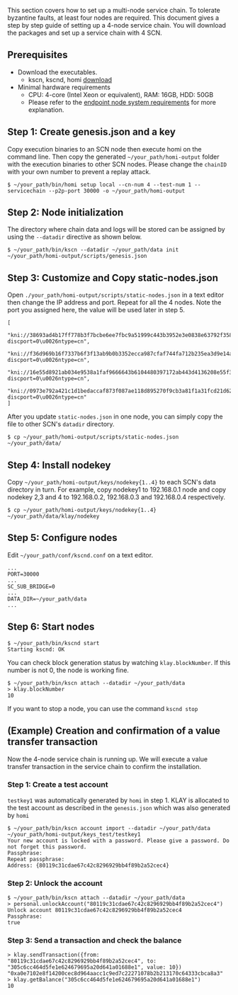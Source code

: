 This section covers how to set up a multi-node service chain. To tolerate byzantine faults, at least four nodes are required. This document gives a step by step guide of setting up a 4-node service chain. You will download the packages and set up a service chain with 4 SCN.

 ## Prerequisites
 - Download the executables.
   - kscn, kscnd, homi [download](../../download/README.md)
 - Minimal hardware requirements
     - CPU: 4-core (Intel Xeon or equivalent), RAM: 16GB, HDD: 50GB
     - Please refer to the [endpoint node system requirements](../../endpoint-node/system-requirements.md) for more explanation.

## Step 1: Create genesis.json and a key <a id="step-1-create-genesis-json-and-a-key"></a>
Copy execution binaries to an SCN node then execute homi on the command line. Then copy the generated `~/your_path/homi-output` folder with the execution binaries to other SCN nodes. Please change the `chainID` with your own number to prevent a replay attack.
```
$ ~/your_path/bin/homi setup local --cn-num 4 --test-num 1 --servicechain --p2p-port 30000 -o ~/your_path/homi-output
```

## Step 2: Node initialization <a id="step-2-node-initialization"></a>
The directory where chain data and logs will be stored can be assigned by using the `--datadir` directive as shown below.

```
$ ~/your_path/bin/kscn --datadir ~/your_path/data init ~/your_path/homi-output/scripts/genesis.json
```

## Step 3: Customize and Copy static-nodes.json <a id="step-3-customize-and-copy-static-nodes-json"></a>
Open `./your_path/homi-output/scripts/static-nodes.json` in a text editor then change the IP address and port. Repeat for all the 4 nodes. Note the port you assigned here, the value will be used later in step 5.

```
[
    "kni://38693ad4b17ff778b3f7bcbe6ee7fbc9a51999c443b3952e3e0838e63792f358235ccbf97a1f787f78c2558315ee3709903837f160d222ab7c4061bd9af23153@192.168.0.1:30000?discport=0\u0026ntype=cn",
     "kni://f36d969b16f7337b6f3f13ab9b0b3352ecca987cfaf744fa712b235ea3d9e14ac4e3d53de5c76c91d9b957fdfec4f48b062ce90a98695248c61a822e82c1329b@192.168.0.2:30000?discport=0\u0026ntype=cn",
     "kni://16e55d8921ab034e9538a1faf9666643b6104480397172ab443d4136208e55f36a456d93da098e2163d013a7f049171a1cfaa8986dc361c76f8d9aa9c0ab2bec@192.168.0.3:30000?discport=0\u0026ntype=cn",
     "kni://0973e792a421c1d1bedaccaf873f087ae118d895270f9cb3a81f1a31fcd21d62fd0928b9b6e56badf3c0690f67b9c7036c329103b716e6dcf9b92a4619fbbd71@192.168.0.4:30000?discport=0\u0026ntype=cn"
]
```
After you update `static-nodes.json` in one node, you can simply copy the file to other SCN's `datadir` directory.
```
$ cp ~/your_path/homi-output/scripts/static-nodes.json ~/your_path/data/
```

## Step 4: Install nodekey <a id="step-4-install-nodekey"></a>
Copy `~/your_path/homi-output/keys/nodekey{1..4}` to each SCN's data directory in turn. For example, copy nodekey1 to 192.168.0.1 node and copy nodekey 2,3 and 4 to 192.168.0.2, 192.168.0.3 and 192.168.0.4 respectively.

```
$ cp ~/your_path/homi-output/keys/nodekey{1..4} ~/your_path/data/klay/nodekey
```

## Step 5: Configure nodes <a id="step-5-configure-nodes"></a>
Edit `~/your_path/conf/kscnd.conf` on a text editor.
```
...
PORT=30000
...
SC_SUB_BRIDGE=0
...
DATA_DIR=~/your_path/data
...
```

## Step 6: Start nodes <a id="step-6-start-nodes"></a>
```
$ ~/your_path/bin/kscnd start
Starting kscnd: OK
```
You can check block generation status by watching `klay.blockNumber`. If this number is not 0, the node is working fine.
```
$ ~/your_path/bin/kscn attach --datadir ~/your_path/data
> klay.blockNumber
10
```
If you want to stop a node, you can use the command `kscnd stop`

## (Example) Creation and confirmation of a value transfer transaction <a id="example-creation-and-confirmation-of-a-value-transfer-transaction"></a>
Now the 4-node service chain is running up. We will execute a value transfer transaction in the service chain to confirm the installation.

### Step 1: Create a test account <a id="step-1-create-a-test-account"></a>
`testkey1` was automatically generated by `homi` in step 1. KLAY is allocated to the test account as described in the `genesis.json` which was also generated by `homi`
```
$ ~/your_path/bin/kscn account import --datadir ~/your_path/data ~/your_path/homi-output/keys_test/testkey1
Your new account is locked with a password. Please give a password. Do not forget this password.
Passphrase:
Repeat passphrase:
Address: {80119c31cdae67c42c8296929bb4f89b2a52cec4}
```

### Step 2: Unlock the account <a id="step-2-unlock-the-account"></a>
```
$ ~/your_path/bin/kscn attach --datadir ~/your_path/data
> personal.unlockAccount("80119c31cdae67c42c8296929bb4f89b2a52cec4")
Unlock account 80119c31cdae67c42c8296929bb4f89b2a52cec4
Passphrase:
true
```

### Step 3: Send a transaction and check the balance <a id="step-3-send-a-transaction-and-check-the-balance"></a>
```
> klay.sendTransaction({from: "80119c31cdae67c42c8296929bb4f89b2a52cec4", to: "305c6cc464d5fe1e624679695a20d641a01688e1", value: 10})
"0xa0e7102e8f14200cec8d964aacc1c9ed7c22271078b2b213170c64333cbca8a3"
> klay.getBalance("305c6cc464d5fe1e624679695a20d641a01688e1")
10
```
